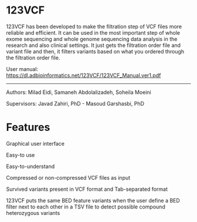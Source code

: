 # 123VCF

123VCF has been developed to make the filtration step of VCF files more reliable and efficient.
It can be used in the most important step of whole exome sequencing and whole genome sequencing data analysis in the research and also clinical settings.
It just gets the filtration order file and variant file and then, it filters variants based on what you ordered through the filtration order file.

User manual:
https://dl.adbioinformatics.net/123VCF/123VCF_Manual.ver1.pdf
_____________________________________
Authors: Milad Eidi, Samaneh Abdolalizadeh, Soheila Moeini

Supervisors: Javad Zahiri, PhD - Masoud Garshasbi, PhD

# Features

Graphical user interface

Easy-to use

Easy-to-understand

Compressed or non-compressed VCF files as input

Survived variants present in VCF format and Tab-separated format

123VCF puts the same BED feature variants when the user define a BED filter next to each other in a TSV file to detect possible compound heterozygous variants

